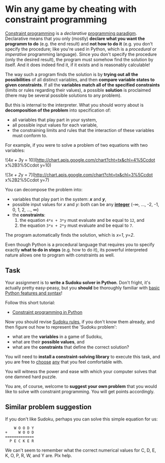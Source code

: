 Win any game by cheating with constraint programming
====================================================

[Constraint programming](en.wikipedia.org/wiki/Constraint_programming) 
is a _declarative_
[programming paradigm](http://en.wikipedia.org/wiki/Programming_paradigm).
Declarative means that you only (mostly) **declare what you want the programm to do**
(e.g. the end result) and **not how to do it** (e.g. you don't specify the
procedure; like you're used in Python, which is a _procedural_ or _imperative_
programming language).
Since you don't specify the procedure (only the desired result), the program
must somehow find the solution by itself. And it does indeed find it, if it
exists and is reasonably calculable!

The way such a program finds the solution is by 
**trying out all the possibilities** of all distinct variables,
and then **compare variable states to given constraints**. If all the **variables 
match all of the specified constraints** (limits or rules regarding their values), a possible
**solution** is proclaimed (there may be several possible solutions to any problem).

But this is internal to the interpreter. What you should worry about is 
**decomposition of the problem** into specification of:
* all variables that play part in your system,
* all possible input values for each variable,
* the constraining limits and rules that the interaction of these variables must conform to.

For example, if you were to solve a problem of two equations with two variables:

![4*x + 3*y = 10](http://chart.apis.google.com/chart?cht=tx&chl=4%5Ccdot x%2B3%5Ccdot y=10)

![3*x + 2*y = 7](http://chart.apis.google.com/chart?cht=tx&chl=3%5Ccdot x%2B2%5Ccdot y=7)

You can decompose the problem into:
* variables that play part in the system: **_x_** and **_y_**,
* possible input values for _x_ and _y_: both can be any [**integer**](http://en.wikipedia.org/wiki/Integer) (-∞, ..., -2, -1, 0, 1, 2, ..., ∞)
* the **constraints**:
  1. the equation `4*x + 3*y` must evaluate and be equal to `12`, and
  2. the equation `3*x + 2*y` must evaluate and be equal to `7`.

The program automatically finds the solution, which is 
_x=1_, _y=2_.

Even though Python is a procedural language that requires you to specify
exactly **what to do in steps** (e.g. how to do it), its powerful interpreted
nature allows one to program with constraints as well.

Task
----
Your assignment is to **write a Sudoku solver in Python**. Don't fright, it's
actually pretty easy-peasy, but you **should** be thoroughly familiar
with [basic Python features and syntax](learn_python.md)!

Follow this short tutorial:
* [Constraint programming in Python](http://agiliq.com/blog/2009/03/constraint-programming-in-python/)

Now you should revise [Sudoku rules](http://www.sudoku.name/rules/),
if you don't know them already, and then figure out how to represent
the 'Sudoku problem':
* what are the **variables** in a game of Sudoku,
* what are their **possible values**, and
* what are the **constraints** that define the correct solution?

You will need to **install a constraint-solving library** to execute this
task, and you are free to [choose](http://labix.org/python-constraint)
[any](http://code.google.com/p/cspy-lib/) that you feel comfortable with.

<!---
Make sure their code doesn't resemble:
http://simplapi.wordpress.com/2012/11/02/python-constraint-and-sudoku/
or similar.
-->

You will witness the power and ease with which your computer solves that
one damned hard puzzle.

You are, of course, welcome to **suggest your own problem** that you would
like to solve with constraint programming. You will get points accordingly.


Similar problem suggestion
--------------------------
If you don't like Sudoku, perhaps you can solve this simple equation for us:
```
    W O O D Y
+     W O O D
=============
  P E C K E R
```
We can't seem to remember what the correct numerical values for
C, D, E, K, O, P, R, W, and Y are. Plx help.
